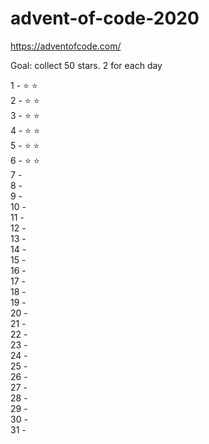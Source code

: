 # advent-of-code-2020
https://adventofcode.com/

Goal: collect 50 stars. 2 for each day  
  
1 - :star: :star:  
2 - :star: :star:  
3 - :star: :star:  
4 - :star: :star:  
5 - :star: :star:  
6 - :star: :star:  
7 -  
8 -  
9 -  
10 -  
11 -  
12 -  
13 -  
14 -  
15 -  
16 -  
17 -  
18 -  
19 -  
20 -  
21 -  
22 -  
23 -  
24 -  
25 -  
26 -  
27 -  
28 -  
29 -  
30 -  
31 -  
